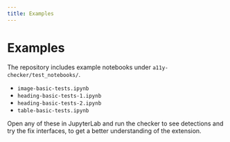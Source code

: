 ```yaml
---
title: Examples
---
```


# Examples

The repository includes example notebooks under `a11y-checker/test_notebooks/`.

- `image-basic-tests.ipynb`
- `heading-basic-tests-1.ipynb`
- `heading-basic-tests-2.ipynb`
- `table-basic-tests.ipynb`

Open any of these in JupyterLab and run the checker to see detections and try the fix interfaces, to get a better understanding of the extension.
